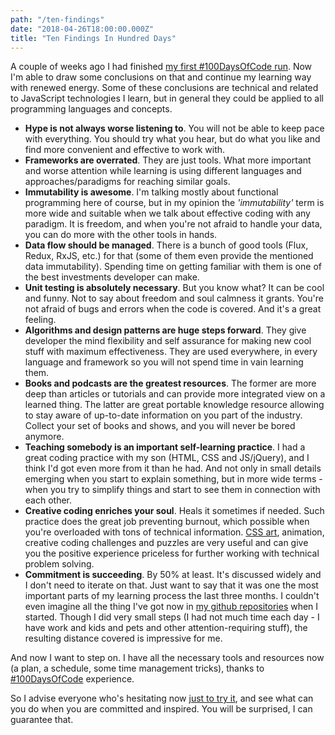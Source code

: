 ```yaml
---
path: "/ten-findings"
date: "2018-04-26T18:00:00.000Z"
title: "Ten Findings In Hundred Days"
---
```


A couple of weeks ago I had finished [my first #100DaysOfCode run](https://github.com/loenko/100-days-of-code/blob/master/log.md). Now I'm able to draw some conclusions on that and continue my learning way with renewed energy. Some of these conclusions are technical and related to JavaScript technologies I learn, but in general they could be applied to all programming languages and concepts. 

* **Hype is not always worse listening to**. You will not be able to keep pace with everything. You should try what you hear, but do what you like and find more convenient and effective to work with.
* **Frameworks are overrated**. They are just tools. What more important and worse attention while learning is using different languages and approaches/paradigms for reaching similar goals.
* **Immutability is awesome**. I'm talking mostly about functional programming here of course, but in my opinion the _'immutability'_ term is more wide and suitable when we talk about effective coding with any paradigm. It is freedom, and when you're not afraid to handle your data, you can do more with the other tools in hands.
* **Data flow should be managed**. There is a bunch of good tools (Flux, Redux, RxJS, etc.) for that (some of them even provide the mentioned data immutability). Spending time on getting familiar with them is one of the best investments developer can make.
* **Unit testing is absolutely necessary**. But you know what? It can be cool and funny. Not to say about freedom and soul calmness it grants. You're not afraid of bugs and errors when the code is covered. And it's a great feeling.
* **Algorithms and design patterns are huge steps forward**. They give developer the mind flexibility and self assurance for making new cool stuff with maximum effectiveness. They are used everywhere, in every language and framework so you will not spend time in vain learning them.
* **Books and podcasts are the greatest resources**. The former are more deep than articles or tutorials and can provide more integrated view on a learned thing. The latter are great portable knowledge resource allowing to stay aware of up-to-date information on you part of the industry. Collect your set of books and shows, and you will never be bored anymore.
* **Teaching somebody is an important self-learning practice**. I had a great coding practice with my son (HTML, CSS and JS/jQuery), and I think I'd got even more from it than he had. And not only in small details emerging when you start to explain something, but in more wide terms - when you try to simplify things and start to see them in connection with each other.
* **Creative coding enriches your soul**. Heals it sometimes if needed. Such practice does the great job preventing burnout, which possible when you're overloaded with tons of technical information. [CSS art](http://loenko.ru/daily-css-images), animation, creative coding challenges and puzzles are very useful and can give you the positive experience priceless for further working with technical problem solving.
* **Commitment is succeeding**. By 50% at least. It's discussed widely and I don't need to iterate on that. Just want to say that it was one the most important parts of my learning process the last three months. I couldn't even imagine all the thing I've got now in [my github repositories](https://github.com/loenko?tab=repositories) when I started. Though I did very small steps (I had not much time each day - I have work and kids and pets and other attention-requiring stuff), the resulting distance covered is impressive for me.

And now I want to step on. I have all the necessary tools and resources now (a plan, a schedule, some time management tricks), thanks to [#100DaysOfCode](https://twitter.com/hashtag/100DaysOfCode?src=hash) experience. 

So I advise everyone who's hesitating now [just to try it](https://medium.freecodecamp.org/join-the-100daysofcode-556ddb4579e4), and see what can you do when you are committed and inspired. You will be surprised, I can guarantee that.